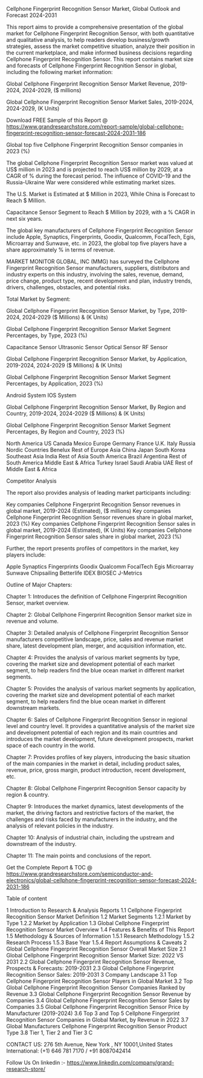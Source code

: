 Cellphone Fingerprint Recognition Sensor Market, Global Outlook and Forecast 2024-2031

This report aims to provide a comprehensive presentation of the global market for Cellphone Fingerprint Recognition Sensor, with both quantitative and qualitative analysis, to help readers develop business/growth strategies, assess the market competitive situation, analyze their position in the current marketplace, and make informed business decisions regarding Cellphone Fingerprint Recognition Sensor. This report contains market size and forecasts of Cellphone Fingerprint Recognition Sensor in global, including the following market information:

Global Cellphone Fingerprint Recognition Sensor Market Revenue, 2019-2024, 2024-2029, ($ millions)

Global Cellphone Fingerprint Recognition Sensor Market Sales, 2019-2024, 2024-2029, (K Units)

Download FREE Sample of this Report @ https://www.grandresearchstore.com/report-sample/global-cellphone-fingerprint-recognition-sensor-forecast-2024-2031-186


Global top five Cellphone Fingerprint Recognition Sensor companies in 2023 (%)

The global Cellphone Fingerprint Recognition Sensor market was valued at US$ million in 2023 and is projected to reach US$ million by 2029, at a CAGR of % during the forecast period. The influence of COVID-19 and the Russia-Ukraine War were considered while estimating market sizes.

The U.S. Market is Estimated at $ Million in 2023, While China is Forecast to Reach $ Million.

Capacitance Sensor Segment to Reach $ Million by 2029, with a % CAGR in next six years.

The global key manufacturers of Cellphone Fingerprint Recognition Sensor include Apple, Synaptics, Fingerprints, Goodix, Qualcomm, FocalTech, Egis, Microarray and Sunwave, etc. in 2023, the global top five players have a share approximately % in terms of revenue.

MARKET MONITOR GLOBAL, INC (MMG) has surveyed the Cellphone Fingerprint Recognition Sensor manufacturers, suppliers, distributors and industry experts on this industry, involving the sales, revenue, demand, price change, product type, recent development and plan, industry trends, drivers, challenges, obstacles, and potential risks.

Total Market by Segment:

Global Cellphone Fingerprint Recognition Sensor Market, by Type, 2019-2024, 2024-2029 ($ Millions) & (K Units)

Global Cellphone Fingerprint Recognition Sensor Market Segment Percentages, by Type, 2023 (%)



Capacitance Sensor
Ultrasonic Sensor
Optical Sensor
RF Sensor


Global Cellphone Fingerprint Recognition Sensor Market, by Application, 2019-2024, 2024-2029 ($ Millions) & (K Units)

Global Cellphone Fingerprint Recognition Sensor Market Segment Percentages, by Application, 2023 (%)



Android System
IOS System


Global Cellphone Fingerprint Recognition Sensor Market, By Region and Country, 2019-2024, 2024-2029 ($ Millions) & (K Units)

Global Cellphone Fingerprint Recognition Sensor Market Segment Percentages, By Region and Country, 2023 (%)



North America
US
Canada
Mexico
Europe
Germany
France
U.K.
Italy
Russia
Nordic Countries
Benelux
Rest of Europe
Asia
China
Japan
South Korea
Southeast Asia
India
Rest of Asia
South America
Brazil
Argentina
Rest of South America
Middle East & Africa
Turkey
Israel
Saudi Arabia
UAE
Rest of Middle East & Africa


Competitor Analysis

The report also provides analysis of leading market participants including:



Key companies Cellphone Fingerprint Recognition Sensor revenues in global market, 2019-2024 (Estimated), ($ millions)
Key companies Cellphone Fingerprint Recognition Sensor revenues share in global market, 2023 (%)
Key companies Cellphone Fingerprint Recognition Sensor sales in global market, 2019-2024 (Estimated), (K Units)
Key companies Cellphone Fingerprint Recognition Sensor sales share in global market, 2023 (%)


Further, the report presents profiles of competitors in the market, key players include:



Apple
Synaptics
Fingerprints
Goodix
Qualcomm
FocalTech
Egis
Microarray
Sunwave
Chipsailing
Betterlife
IDEX
BIOSEC
J-Metrics


Outline of Major Chapters:

Chapter 1: Introduces the definition of Cellphone Fingerprint Recognition Sensor, market overview.

Chapter 2: Global Cellphone Fingerprint Recognition Sensor market size in revenue and volume.

Chapter 3: Detailed analysis of Cellphone Fingerprint Recognition Sensor manufacturers competitive landscape, price, sales and revenue market share, latest development plan, merger, and acquisition information, etc.

Chapter 4: Provides the analysis of various market segments by type, covering the market size and development potential of each market segment, to help readers find the blue ocean market in different market segments.

Chapter 5: Provides the analysis of various market segments by application, covering the market size and development potential of each market segment, to help readers find the blue ocean market in different downstream markets.

Chapter 6: Sales of Cellphone Fingerprint Recognition Sensor in regional level and country level. It provides a quantitative analysis of the market size and development potential of each region and its main countries and introduces the market development, future development prospects, market space of each country in the world.

Chapter 7: Provides profiles of key players, introducing the basic situation of the main companies in the market in detail, including product sales, revenue, price, gross margin, product introduction, recent development, etc.

Chapter 8: Global Cellphone Fingerprint Recognition Sensor capacity by region & country.

Chapter 9: Introduces the market dynamics, latest developments of the market, the driving factors and restrictive factors of the market, the challenges and risks faced by manufacturers in the industry, and the analysis of relevant policies in the industry.

Chapter 10: Analysis of industrial chain, including the upstream and downstream of the industry.

Chapter 11: The main points and conclusions of the report.

Get the Complete Report & TOC @ https://www.grandresearchstore.com/semiconductor-and-electronics/global-cellphone-fingerprint-recognition-sensor-forecast-2024-2031-186

Table of content

1 Introduction to Research & Analysis Reports
1.1 Cellphone Fingerprint Recognition Sensor Market Definition
1.2 Market Segments
1.2.1 Market by Type
1.2.2 Market by Application
1.3 Global Cellphone Fingerprint Recognition Sensor Market Overview
1.4 Features & Benefits of This Report
1.5 Methodology & Sources of Information
1.5.1 Research Methodology
1.5.2 Research Process
1.5.3 Base Year
1.5.4 Report Assumptions & Caveats
2 Global Cellphone Fingerprint Recognition Sensor Overall Market Size
2.1 Global Cellphone Fingerprint Recognition Sensor Market Size: 2022 VS 2031
2.2 Global Cellphone Fingerprint Recognition Sensor Revenue, Prospects & Forecasts: 2019-2031
2.3 Global Cellphone Fingerprint Recognition Sensor Sales: 2019-2031
3 Company Landscape
3.1 Top Cellphone Fingerprint Recognition Sensor Players in Global Market
3.2 Top Global Cellphone Fingerprint Recognition Sensor Companies Ranked by Revenue
3.3 Global Cellphone Fingerprint Recognition Sensor Revenue by Companies
3.4 Global Cellphone Fingerprint Recognition Sensor Sales by Companies
3.5 Global Cellphone Fingerprint Recognition Sensor Price by Manufacturer (2019-2024)
3.6 Top 3 and Top 5 Cellphone Fingerprint Recognition Sensor Companies in Global Market, by Revenue in 2022
3.7 Global Manufacturers Cellphone Fingerprint Recognition Sensor Product Type
3.8 Tier 1, Tier 2 and Tier 3 C

CONTACT US:
276 5th Avenue, New York , NY 10001,United States
International: (+1) 646 781 7170 / +91 8087042414

Follow Us On linkedin :- https://www.linkedin.com/company/grand-research-store/



